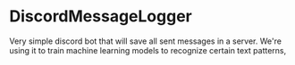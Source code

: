 # DiscordMessageLogger
Very simple discord bot that will save all sent messages in a server. We're using it to train machine learning models to recognize certain text patterns,
